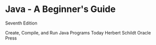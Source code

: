 # Java - A Beginner's Guide
Seventh Edition

Create, Compile, and Run Java Programs Today
Herbert Schildt
Oracle Press
